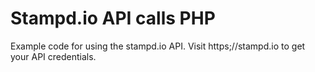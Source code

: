 # Stampd.io API calls PHP

Example code for using the stampd.io API.
Visit https;//stampd.io to get your API credentials.
